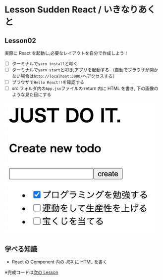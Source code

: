 # Lesson Sudden React / いきなりあくと

## Lesson02

実際に React を起動し,必要なレイアウトを自分で作成しよう！

- [ ] ターミナルで`yarn install`と叩く
- [ ] ターミナルで`yarn start`と叩き,アプリを起動する
      （自動でブラウザが開かない場合は`http://localhost:3000/`へアクセスする）
- [ ] ブラウザで`Hello React!!`を確認する
- [ ] src フォルダ内の`App.jsx`ファイルの return 内に HTML を書き, 下の画像のような見た目にする

![mock](/mocks/lesson02.png)

## 学べる知識

- React の Component 内の JSX に HTML を書く

※完成コードは[次の Lesson](https://github.com/prog-learning/lesson-ikina-react/tree/lesson03)
